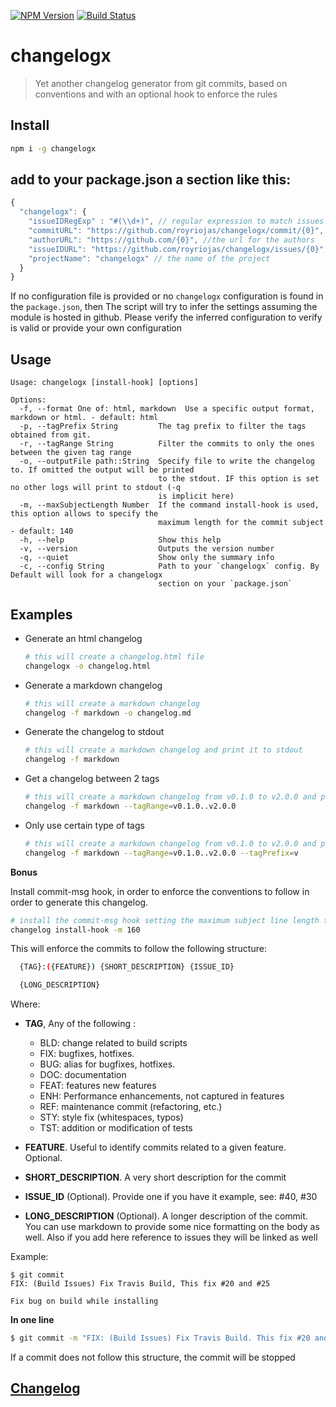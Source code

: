 [![NPM Version](http://img.shields.io/npm/v/changelogx.svg?style=flat)](https://npmjs.org/package/changelogx)
[![Build Status](http://img.shields.io/travis/royriojas/changelogx.svg?style=flat)](https://travis-ci.org/royriojas/changelogx)

# changelogx
> Yet another changelog generator from git commits, based on conventions and with an optional hook to enforce the rules

## Install
```bash
npm i -g changelogx
```

## add to your package.json a section like this:
 
```javascript
{
  "changelogx": {
    "issueIDRegExp" : "#(\\d+)", // regular expression to match issues found inside the changelog
    "commitURL": "https://github.com/royriojas/changelogx/commit/{0}", //the url for commits
    "authorURL": "https://github.com/{0}", //the url for the authors
    "issueIDURL": "https://github.com/royriojas/changelogx/issues/{0}", //the url for the issues
    "projectName": "changelogx" // the name of the project
  }
}
```

If no configuration file is provided or no `changelogx` configuration is found in the `package.json`, then
The script will try to infer the settings assuming the module is hosted in github. Please verify the inferred
configuration to verify is valid or provide your own configuration

## Usage
```
Usage: changelogx [install-hook] [options]

Options:
  -f, --format One of: html, markdown  Use a specific output format, markdown or html. - default: html
  -p, --tagPrefix String         The tag prefix to filter the tags obtained from git.
  -r, --tagRange String          Filter the commits to only the ones between the given tag range
  -o, --outputFile path::String  Specify file to write the changelog to. If omitted the output will be printed
                                 to the stdout. IF this option is set no other logs will print to stdout (-q
                                 is implicit here)
  -m, --maxSubjectLength Number  If the command install-hook is used, this option allows to specify the
                                 maximum length for the commit subject - default: 140
  -h, --help                     Show this help
  -v, --version                  Outputs the version number
  -q, --quiet                    Show only the summary info
  -c, --config String            Path to your `changelogx` config. By Default will look for a changelogx
                                 section on your `package.json`
```

## Examples

- Generate an html changelog
  ```bash
  # this will create a changelog.html file
  changelogx -o changelog.html
  ```
- Generate a markdown changelog
  ```bash
  # this will create a markdown changelog
  changelog -f markdown -o changelog.md
  ```
- Generate the changelog to stdout
  ```bash
  # this will create a markdown changelog and print it to stdout
  changelog -f markdown
  ``` 
- Get a changelog between 2 tags
  ```bash
  # this will create a markdown changelog from v0.1.0 to v2.0.0 and print it to stdout
  changelog -f markdown --tagRange=v0.1.0..v2.0.0
  ```
- Only use certain type of tags
  ```bash
  # this will create a markdown changelog from v0.1.0 to v2.0.0 and print it to stdout ignoring other tags that don't start with `v`
  changelog -f markdown --tagRange=v0.1.0..v2.0.0 --tagPrefix=v
  ```

**Bonus**

Install commit-msg hook, in order to enforce the conventions to follow in order to generate this changelog.

```bash
# install the commit-msg hook setting the maximum subject line length to 160 characters
changelog install-hook -m 160
```

This will enforce the commits to follow the following structure:

```bash
  {TAG}:({FEATURE}) {SHORT_DESCRIPTION} {ISSUE_ID}

  {LONG_DESCRIPTION}
```

Where:
  - **TAG**, Any of the following :
    - BLD: change related to build scripts
    - FIX: bugfixes, hotfixes.
    - BUG: alias for bugfixes, hotfixes.
    - DOC: documentation
    - FEAT: features new features
    - ENH: Performance enhancements, not captured in features
    - REF: maintenance commit (refactoring, etc.)
    - STY: style fix (whitespaces, typos)
    - TST: addition or modification of tests

  - **FEATURE**. Useful to identify commits related to a given feature. Optional.
  - **SHORT_DESCRIPTION**. A very short description for the commit
  - **ISSUE_ID** (Optional). Provide one if you have it example, see: #40, #30
  - **LONG_DESCRIPTION** (Optional). A longer description of the commit. You can use markdown
    to provide some nice formatting on the body as well. Also if you add here reference to 
    issues they will be linked as well

Example:
```
$ git commit
FIX: (Build Issues) Fix Travis Build, This fix #20 and #25

Fix bug on build while installing
```
**In one line**
```bash
$ git commit -m "FIX: (Build Issues) Fix Travis Build. This fix #20 and #25"
```

If a commit does not follow this structure, the commit will be stopped

## [Changelog](./changelog.md)
